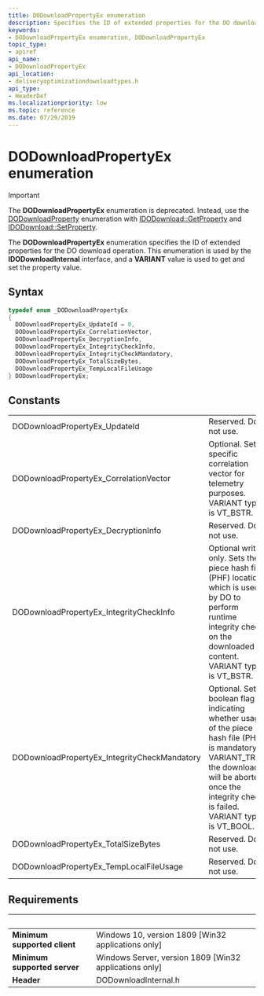 ```yaml
---
title: DODownloadPropertyEx enumeration
description: Specifies the ID of extended properties for the DO download operation.
keywords:
- DODownloadPropertyEx enumeration, DODownloadPropertyEx
topic_type:
- apiref
api_name:
- DODownloadPropertyEx
api_location:
- deliveryoptimizationdownloadtypes.h
api_type:
- HeaderDef
ms.localizationpriority: low
ms.topic: reference
ms.date: 07/29/2019
---
```


# DODownloadPropertyEx enumeration

> [!IMPORTANT]
> The **DODownloadPropertyEx** enumeration is deprecated. Instead, use the [DODownloadProperty](/windows/win32/delivery_optimization/deliveryoptimizationdownloadtypes/ne-deliveryoptimizationdownloadtypes-dodownloadproperty) enumeration with [IDODownload::GetProperty](/windows/win32/delivery_optimization/do/nf-do-idodownload-getproperty) and [IDODownload::SetProperty](/windows/win32/delivery_optimization/do/nf-do-idodownload-setproperty).

The **DODownloadPropertyEx** enumeration specifies the ID of extended properties for the DO download operation. This enumeration is used by the **IDODownloadInternal** interface, and a **VARIANT** value is used to get and set the property value.

## Syntax

```cpp
typedef enum _DODownloadPropertyEx
{
  DODownloadPropertyEx_UpdateId = 0,
  DODownloadPropertyEx_CorrelationVector,
  DODownloadPropertyEx_DecryptionInfo,    
  DODownloadPropertyEx_IntegrityCheckInfo,   
  DODownloadPropertyEx_IntegrityCheckMandatory, 
  DODownloadPropertyEx_TotalSizeBytes, 
  DODownloadPropertyEx_TempLocalFileUsage 
} DODownloadPropertyEx;
```
## Constants

| | |
|-|-|
| DODownloadPropertyEx_UpdateId | Reserved. Do not use. |
| DODownloadPropertyEx_CorrelationVector | Optional. Sets a specific correlation vector for telemetry purposes. VARIANT type is VT_BSTR. |
| DODownloadPropertyEx_DecryptionInfo | Reserved. Do not use. |
| DODownloadPropertyEx_IntegrityCheckInfo | Optional write-only. Sets the piece hash file (PHF) location, which is used by DO to perform runtime integrity checks on the downloaded content. VARIANT type is VT_BSTR. |
| DODownloadPropertyEx_IntegrityCheckMandatory | Optional. Sets a boolean flag indicating whether usage of the piece hash file (PHF) is mandatory. If VARIANT_TRUE, the download will be aborted once the integrity check is failed. VARIANT type is VT_BOOL. |
| DODownloadPropertyEx_TotalSizeBytes | Reserved. Do not use. |
| DODownloadPropertyEx_TempLocalFileUsage | Reserved. Do not use. |

## Requirements

| &nbsp; | &nbsp; |
| ---- |:---- |
| **Minimum supported client** | Windows 10, version 1809 \[Win32 applications only\] |
| **Minimum supported server** | Windows Server, version 1809 \[Win32 applications only\] |
| **Header** | DODownloadInternal.h |

